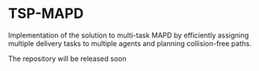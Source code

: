 # TSP-MAPD
Implementation of the solution to multi-task MAPD by efficiently assigning multiple delivery tasks to multiple agents and planning collision-free paths. 

The repository will be released soon
